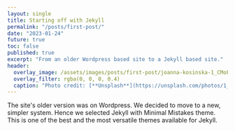 ```yaml
---
layout: single
title: Starting off with Jekyll
permalink: "/posts/first-post/"
date: "2023-01-24"
future: true
toc: false
published: true
excerpt: "From an older Wordpress based site to a Jekyll based site."
header:
  overlay_image: /assets/images/posts/first-post/joanna-kosinska-1_CMoFsPfso-unsplash.jpg
  overlay_filter: rgba(0, 0, 0, 0.4)
  caption: "Photo credit: [**Unsplash**](https://unsplash.com/photos/1_CMoFsPfso)"
---
```


The site's older version was on Wordpress. We decided to move to a new, simpler system. Hence we selected Jekyll with Minimal Mistakes theme. This is one of the best and the most versatile themes available for Jekyll.